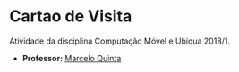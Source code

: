 # Cartao de Visita

Atividade da disciplina Computação Móvel e Ubiqua 2018/1.    
* **Professor:** [Marcelo Quinta](https://github.com/marceloquinta)
